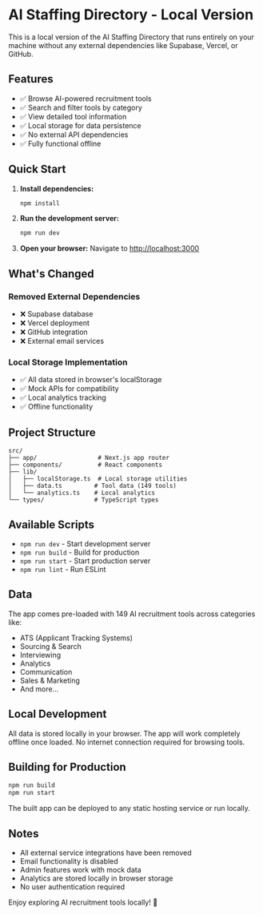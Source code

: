 # AI Staffing Directory - Local Version

This is a local version of the AI Staffing Directory that runs entirely on your machine without any external dependencies like Supabase, Vercel, or GitHub.

## Features

- ✅ Browse AI-powered recruitment tools
- ✅ Search and filter tools by category
- ✅ View detailed tool information
- ✅ Local storage for data persistence
- ✅ No external API dependencies
- ✅ Fully functional offline

## Quick Start

1. **Install dependencies:**
   ```bash
   npm install
   ```

2. **Run the development server:**
   ```bash
   npm run dev
   ```

3. **Open your browser:**
   Navigate to [http://localhost:3000](http://localhost:3000)

## What's Changed

### Removed External Dependencies
- ❌ Supabase database
- ❌ Vercel deployment
- ❌ GitHub integration
- ❌ External email services

### Local Storage Implementation
- ✅ All data stored in browser's localStorage
- ✅ Mock APIs for compatibility
- ✅ Local analytics tracking
- ✅ Offline functionality

## Project Structure

```
src/
├── app/                 # Next.js app router
├── components/          # React components
├── lib/
│   ├── localStorage.ts  # Local storage utilities
│   ├── data.ts         # Tool data (149 tools)
│   └── analytics.ts    # Local analytics
└── types/              # TypeScript types
```

## Available Scripts

- `npm run dev` - Start development server
- `npm run build` - Build for production
- `npm run start` - Start production server
- `npm run lint` - Run ESLint

## Data

The app comes pre-loaded with 149 AI recruitment tools across categories like:
- ATS (Applicant Tracking Systems)
- Sourcing & Search
- Interviewing
- Analytics
- Communication
- Sales & Marketing
- And more...

## Local Development

All data is stored locally in your browser. The app will work completely offline once loaded. No internet connection required for browsing tools.

## Building for Production

```bash
npm run build
npm run start
```

The built app can be deployed to any static hosting service or run locally.

## Notes

- All external service integrations have been removed
- Email functionality is disabled
- Admin features work with mock data
- Analytics are stored locally in browser storage
- No user authentication required

Enjoy exploring AI recruitment tools locally! 🚀